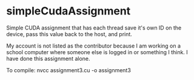 # simpleCudaAssignment
Simple CUDA assignment that has each thread save it's own ID on the device, pass this value back to the host, and print.

My account is not listed as the contributor because I am working on a school computer where someone else is logged in or something I think. I have done this assignment alone.

To compile: nvcc assignment3.cu -o assignment3
